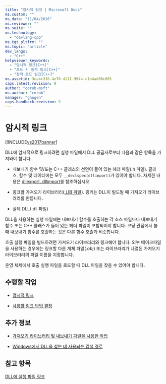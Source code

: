```yaml
---
title: "암시적 링크 | Microsoft Docs"
ms.custom: ""
ms.date: "11/04/2016"
ms.reviewer: ""
ms.suite: ""
ms.technology: 
  - "devlang-cpp"
ms.tgt_pltfrm: ""
ms.topic: "article"
dev_langs: 
  - "C++"
helpviewer_keywords: 
  - "암시적 링크[C++]"
  - "로드 시 동적 링크[C++]"
  - "정적 로드 링크[C++]"
ms.assetid: 3ea4c316-4e70-4111-9944-c1b4ad00c605
caps.latest.revision: 9
author: "corob-msft"
ms.author: "corob"
manager: "ghogen"
caps.handback.revision: 9
---
```

# 암시적 링크
[!INCLUDE[vs2017banner](../assembler/inline/includes/vs2017banner.md)]

DLL에 암시적으로 링크하려면 실행 파일에서 DLL 공급자로부터 다음과 같은 항목을 가져와야 합니다.  
  
-   내보내기 함수 및\/또는 C\+\+ 클래스의 선언이 들어 있는 헤더 파일\(.h 파일\).  클래스, 함수 및 데이터에는 모두 `__declspec(dllimport)`가 있어야 합니다. 자세한 내용은 [dllexport, dllimport](../cpp/dllexport-dllimport.md)를 참조하십시오.  
  
-   링크할 가져오기 라이브러리\([.LIB 파일](../build/reference/dot-lib-files-as-linker-input.md)\). 링커는 DLL이 빌드될 때 가져오기 라이브러리를 만듭니다.  
  
-   실제 DLL\(.dll 파일\)  
  
 DLL을 사용하는 실행 파일에는 내보내기 함수를 호출하는 각 소스 파일마다 내보내기 함수 또는 C\+\+ 클래스가 들어 있는 헤더 파일이 포함되어야 합니다.  코딩 관점에서 볼 때 내보내기 함수를 호출하는 것은 다른 함수 호출과 비슷합니다.  
  
 호출 실행 파일을 빌드하려면 가져오기 라이브러리와 링크해야 합니다.  외부 메이크파일을 사용하는 경우에는 링크할 다른 개체 파일\(.obj\) 또는 라이브러리가 나열된 가져오기 라이브러리의 파일 이름을 지정합니다.  
  
 운영 체제에서 호출 실행 파일을 로드할 때 DLL 파일을 찾을 수 있어야 합니다.  
  
## 수행할 작업  
  
-   [명시적 링크](../build/linking-explicitly.md)  
  
-   [사용할 링크 방법 결정](../build/determining-which-linking-method-to-use.md)  
  
## 추가 정보  
  
-   [가져오기 라이브러리 및 내보내기 파일을 사용한 작업](../build/reference/working-with-import-libraries-and-export-files.md)  
  
-   [Windows에서 DLL을 찾는 데 사용되는 검색 경로](../build/search-path-used-by-windows-to-locate-a-dll.md)  
  
## 참고 항목  
 [DLL에 실행 파일 링크](../build/linking-an-executable-to-a-dll.md)